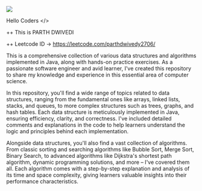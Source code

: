 <p>
    <a> <img src="https://readme-typing-svg.herokuapp.com?font=Tourney&center=true&vCenter=true&color=2CFF00&size=75&pause=750&width=1280&height=80&lines=Parth's+DSA+preperation+repo"/> </a>
</p>

Hello Coders </>

++ This is PARTH DWIVEDI

++ Leetcode ID -> https://leetcode.com/parthdwivedy2706/

This is a comprehensive collection of various data structures and algorithms implemented in Java, along with hands-on practice exercises. As a passionate software engineer and avid learner, I've created this repository to share my knowledge and experience in this essential area of computer science.

In this repository, you'll find a wide range of topics related to data structures, ranging from the fundamental ones like arrays, linked lists, stacks, and queues, to more complex structures such as trees, graphs, and hash tables. Each data structure is meticulously implemented in Java, ensuring efficiency, clarity, and correctness. I've included detailed comments and explanations in the code to help learners understand the logic and principles behind each implementation.

Alongside data structures, you'll also find a vast collection of algorithms. From classic sorting and searching algorithms like Bubble Sort, Merge Sort, Binary Search, to advanced algorithms like Dijkstra's shortest path algorithm, dynamic programming solutions, and more – I've covered them all. Each algorithm comes with a step-by-step explanation and analysis of its time and space complexity, giving learners valuable insights into their performance characteristics.
